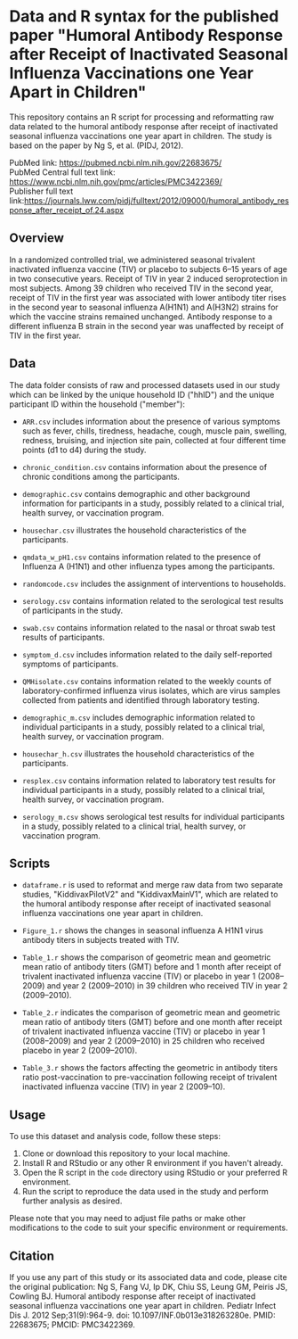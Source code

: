 # Data and R syntax for the published paper "Humoral Antibody Response after Receipt of Inactivated Seasonal Influenza Vaccinations one Year Apart in Children"

This repository contains an R script for processing and reformatting raw data related to the humoral antibody response after receipt of inactivated seasonal influenza vaccinations one year apart in children. The study is based on the paper by Ng S, et al. (PIDJ, 2012).

PubMed link: https://pubmed.ncbi.nlm.nih.gov/22683675/  
PubMed Central full text link: https://www.ncbi.nlm.nih.gov/pmc/articles/PMC3422369/  
Publisher full text link:https://journals.lww.com/pidj/fulltext/2012/09000/humoral_antibody_response_after_receipt_of.24.aspx

## Overview

In a randomized controlled trial, we administered seasonal trivalent inactivated influenza vaccine (TIV) or placebo to subjects 6–15 years of age in two consecutive years. Receipt of TIV in year 2 induced seroprotection in most subjects. Among 39 children who received TIV in the second year, receipt of TIV in the first year was associated with lower antibody titer rises in the second year to seasonal influenza A(H1N1) and A(H3N2) strains for which the vaccine strains remained unchanged. Antibody response to a different influenza B strain in the second year was unaffected by receipt of TIV in the first year.

## Data

The data folder consists of raw and processed datasets used in our study which can be linked by the unique household ID ("hhID") and the unique participant ID within the household ("member"):

- `ARR.csv` includes information about the presence of various symptoms such as fever, chills, tiredness, headache, cough, muscle pain, swelling, redness, bruising, and injection site pain, collected at four different time points (d1 to d4) during the study. 

- `chronic_condition.csv` contains information about the presence of chronic conditions among the participants.

- `demographic.csv` contains demographic and other background information for participants in a study, possibly related to a clinical trial, health survey, or vaccination program. 

- `housechar.csv` illustrates the household characteristics of the participants.

- `qmdata_w_pH1.csv` contains information related to the presence of Influenza A (H1N1) and other influenza types among the participants.

- `randomcode.csv` includes the assignment of interventions to households.

- `serology.csv` contains information related to the serological test results of participants in the study.

- `swab.csv` contains information related to the nasal or throat swab test results of participants.

- `symptom_d.csv` includes information related to the daily self-reported symptoms of participants.

- `QMHisolate.csv` contains information related to the weekly counts of laboratory-confirmed influenza virus isolates, which are virus samples collected from patients and identified through laboratory testing.

- `demographic_m.csv` includes demographic information related to individual participants in a study, possibly related to a clinical trial, health survey, or vaccination program.

- `housechar_h.csv` illustrates the household characteristics of the participants.

- `resplex.csv` contains information related to laboratory test results for individual participants in a study, possibly related to a clinical trial, health survey, or vaccination program.

- `serology_m.csv` shows serological test results for individual participants in a study, possibly related to a clinical trial, health survey, or vaccination program.

## Scripts

- `dataframe.r` is used to reformat and merge raw data from two separate studies, "KiddivaxPilotV2" and "KiddivaxMainV1", which are related to the humoral antibody response after receipt of inactivated seasonal influenza vaccinations one year apart in children.

- `Figure_1.r` shows the changes in seasonal influenza A H1N1 virus antibody titers in subjects treated with TIV.

- `Table_1.r` shows the comparison of geometric mean and geometric mean ratio of antibody titers (GMT) before and 1 month after receipt of trivalent inactivated influenza vaccine (TIV) or placebo in year 1 (2008–2009) and year 2 (2009–2010) in 39 children who received TIV in year 2 (2009–2010).

- `Table_2.r` indicates the comparison of geometric mean and geometric mean ratio of antibody titers (GMT) before and one month after receipt of trivalent inactivated influenza vaccine (TIV) or placebo in year 1 (2008–2009) and year 2 (2009–2010) in 25 children who received placebo in year 2 (2009–2010).

- `Table_3.r` shows the factors affecting the geometric in antibody titers ratio post-vaccination to pre-vaccination following receipt of trivalent inactivated influenza vaccine (TIV) in year 2 (2009–10).

## Usage

To use this dataset and analysis code, follow these steps:

1. Clone or download this repository to your local machine.
2. Install R and RStudio or any other R environment if you haven't already.
3. Open the R script in the `code` directory using RStudio or your preferred R environment.
4. Run the script to reproduce the data used in the study and perform further analysis as desired.

Please note that you may need to adjust file paths or make other modifications to the code to suit your specific environment or requirements.

## Citation

If you use any part of this study or its associated data and code, please cite the original publication: Ng S, Fang VJ, Ip DK, Chiu SS, Leung GM, Peiris JS, Cowling BJ. Humoral antibody response after receipt of inactivated seasonal influenza vaccinations one year apart in children. Pediatr Infect Dis J. 2012 Sep;31(9):964-9. doi: 10.1097/INF.0b013e318263280e. PMID: 22683675; PMCID: PMC3422369.
